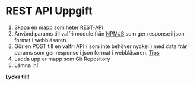 # REST API Uppgift
1. Skapa en mapp som heter REST-API
2. Använd params till valfri module från [NPMJS](https://www.npmjs.com/) som ger response i json format i webbläsaren.
3. Gör en POST till en valfri API ( som inte behöver nyckel ) med data från params som ger response i json format i webbläsaren. [Tips](https://www.npmjs.com/package/node-fetch)
4. Ladda upp er mapp som Git Repository
5. Lämna in!

**Lycka till!**
